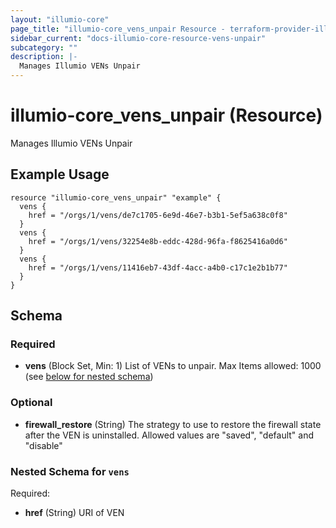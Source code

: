 ```yaml
---
layout: "illumio-core"
page_title: "illumio-core_vens_unpair Resource - terraform-provider-illumio-core"
sidebar_current: "docs-illumio-core-resource-vens-unpair"
subcategory: ""
description: |-
  Manages Illumio VENs Unpair
---
```


# illumio-core_vens_unpair (Resource)

Manages Illumio VENs Unpair

Example Usage
------------

```hcl
resource "illumio-core_vens_unpair" "example" {
  vens {
    href = "/orgs/1/vens/de7c1705-6e9d-46e7-b3b1-5ef5a638c0f8"
  }
  vens {
    href = "/orgs/1/vens/32254e8b-eddc-428d-96fa-f8625416a0d6"
  }
  vens {
    href = "/orgs/1/vens/11416eb7-43df-4acc-a4b0-c17c1e2b1b77"
  }
}
```

## Schema

### Required

- **vens** (Block Set, Min: 1) List of VENs to unpair. Max Items allowed: 1000 (see [below for nested schema](#nestedblock--vens))

### Optional

- **firewall_restore** (String) The strategy to use to restore the firewall state after the VEN is uninstalled. Allowed values are "saved", "default" and "disable"

<a id="nestedblock--vens"></a>
### Nested Schema for `vens`

Required:

- **href** (String) URI of VEN


